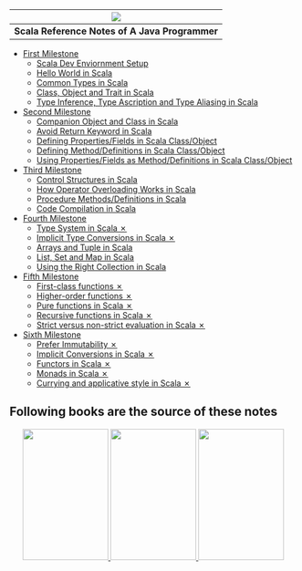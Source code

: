 | ![](/assets/intro/java-to-scala.png)|
| :---: |
| **Scala Reference Notes of A Java Programmer** |

- [First Milestone](first-milestone/first-milestone.md)
    - [Scala Dev Enviornment Setup](first-milestone/setup.md)
    - [Hello World in Scala](first-milestone/hello-world.md)
	- [Common Types in Scala](first-milestone/common-types.md)
    - [Class, Object and Trait in Scala](first-milestone/class-and-object.md)
	- [Type Inference, Type Ascription and Type Aliasing in Scala](first-milestone/type-inference-ascription.md)
-  [Second Milestone](second-milestone/second-milestone.md)
	- [Companion Object and Class in Scala](second-milestone/companion-object.md)
	- [Avoid Return Keyword in Scala](second-milestone/avoid-return-keyword.md)
    - [Defining Properties/Fields in Scala Class/Object](second-milestone/values-variables-and-methods.md)
    - [Defining Method/Definitions in Scala Class/Object](second-milestone/methods.md)
    - [Using Properties/Fields as Method/Definitions in Scala Class/Object](second-milestone/variables-and-definitions.md)
-  [Third Milestone](third-milestone/third-milestone.md)
    - [Control Structures in Scala](third-milestone/looping-in-scala.md)
    - [How Operator Overloading Works in Scala](third-milestone/operator-overloading.md)
    - [Procedure Methods/Definitions in Scala](third-milestone/procedures.md)
	- [Code Compilation in Scala](third-milestone/scala-code-compilation.md)
-  [Fourth Milestone](fourth-milestone/fourth-milestone.md)
	- [Type System in Scala ✗](fourth-milestone/type-system.md)
	- [Implicit Type Conversions in Scala ✗](fourth-milestone/implicit-conversions.md)
    - [Arrays and Tuple in Scala](fourth-milestone/array-tuple.md)
    - [List, Set and Map in Scala](fourth-milestone/list-set-map.md)
 	- [Using the Right Collection in Scala](fourth-milestone/right-collection.md)
-  [Fifth Milestone](fifth-milestone/fifth-milestone.md)
    - [First-class functions ✗](fifth-milestone/first-class-functions.md)
    - [Higher-order functions ✗](fifth-milestone/higher-order-functions.md)
    - [Pure functions in Scala ✗](fifth-milestone/pure-functions.md)
    - [Recursive functions in Scala ✗](fifth-milestone/recursive-functions.md)
    - [Strict versus non-strict evaluation in Scala ✗](fifth-milestone/strict-versus-non-strict-evaluation.md)
-  [Sixth Milestone](sixth-milestone/sixth-milestone.md)
    - [Prefer Immutability ✗](sixth-milestone/prefer-immutability.md)
    - [Implicit Conversions in Scala ✗](sixth-milestone/implicits.md)
    - [Functors in Scala ✗](sixth-milestone/functors.md)
    - [Monads in Scala ✗](sixth-milestone/monads.md)
    - [Currying and applicative style in Scala ✗](sixth-milestone/currying.md)

## Following books are the source of these notes
<p align="center">
  <a href="https://booksites.artima.com/programming_in_scala_2ed">
  	<img src="/assets/intro/pis.png" height="230" width="150"/>
  </a>
    <a href="http://www.horstmann.com/scala/index.html">
  	<img src="/assets/intro/sfi.png" height="230" width="150"/>
  </a>
    <a href="https://www.manning.com/books/scala-in-depth">
  	<img src="/assets/intro/sid.png" height="230" width="150"/>
  </a>
</p>




